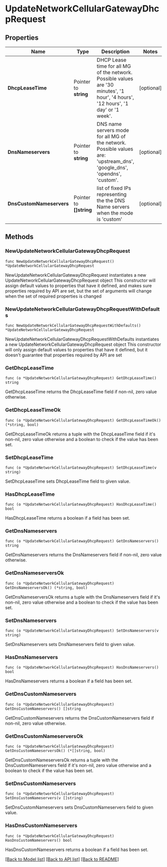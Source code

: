 # UpdateNetworkCellularGatewayDhcpRequest

## Properties

Name | Type | Description | Notes
------------ | ------------- | ------------- | -------------
**DhcpLeaseTime** | Pointer to **string** | DHCP Lease time for all MG of the network. Possible values are &#39;30 minutes&#39;, &#39;1 hour&#39;, &#39;4 hours&#39;, &#39;12 hours&#39;, &#39;1 day&#39; or &#39;1 week&#39;. | [optional] 
**DnsNameservers** | Pointer to **string** | DNS name servers mode for all MG of the network. Possible values are: &#39;upstream_dns&#39;, &#39;google_dns&#39;, &#39;opendns&#39;, &#39;custom&#39;. | [optional] 
**DnsCustomNameservers** | Pointer to **[]string** | list of fixed IPs representing the the DNS Name servers when the mode is &#39;custom&#39; | [optional] 

## Methods

### NewUpdateNetworkCellularGatewayDhcpRequest

`func NewUpdateNetworkCellularGatewayDhcpRequest() *UpdateNetworkCellularGatewayDhcpRequest`

NewUpdateNetworkCellularGatewayDhcpRequest instantiates a new UpdateNetworkCellularGatewayDhcpRequest object
This constructor will assign default values to properties that have it defined,
and makes sure properties required by API are set, but the set of arguments
will change when the set of required properties is changed

### NewUpdateNetworkCellularGatewayDhcpRequestWithDefaults

`func NewUpdateNetworkCellularGatewayDhcpRequestWithDefaults() *UpdateNetworkCellularGatewayDhcpRequest`

NewUpdateNetworkCellularGatewayDhcpRequestWithDefaults instantiates a new UpdateNetworkCellularGatewayDhcpRequest object
This constructor will only assign default values to properties that have it defined,
but it doesn't guarantee that properties required by API are set

### GetDhcpLeaseTime

`func (o *UpdateNetworkCellularGatewayDhcpRequest) GetDhcpLeaseTime() string`

GetDhcpLeaseTime returns the DhcpLeaseTime field if non-nil, zero value otherwise.

### GetDhcpLeaseTimeOk

`func (o *UpdateNetworkCellularGatewayDhcpRequest) GetDhcpLeaseTimeOk() (*string, bool)`

GetDhcpLeaseTimeOk returns a tuple with the DhcpLeaseTime field if it's non-nil, zero value otherwise
and a boolean to check if the value has been set.

### SetDhcpLeaseTime

`func (o *UpdateNetworkCellularGatewayDhcpRequest) SetDhcpLeaseTime(v string)`

SetDhcpLeaseTime sets DhcpLeaseTime field to given value.

### HasDhcpLeaseTime

`func (o *UpdateNetworkCellularGatewayDhcpRequest) HasDhcpLeaseTime() bool`

HasDhcpLeaseTime returns a boolean if a field has been set.

### GetDnsNameservers

`func (o *UpdateNetworkCellularGatewayDhcpRequest) GetDnsNameservers() string`

GetDnsNameservers returns the DnsNameservers field if non-nil, zero value otherwise.

### GetDnsNameserversOk

`func (o *UpdateNetworkCellularGatewayDhcpRequest) GetDnsNameserversOk() (*string, bool)`

GetDnsNameserversOk returns a tuple with the DnsNameservers field if it's non-nil, zero value otherwise
and a boolean to check if the value has been set.

### SetDnsNameservers

`func (o *UpdateNetworkCellularGatewayDhcpRequest) SetDnsNameservers(v string)`

SetDnsNameservers sets DnsNameservers field to given value.

### HasDnsNameservers

`func (o *UpdateNetworkCellularGatewayDhcpRequest) HasDnsNameservers() bool`

HasDnsNameservers returns a boolean if a field has been set.

### GetDnsCustomNameservers

`func (o *UpdateNetworkCellularGatewayDhcpRequest) GetDnsCustomNameservers() []string`

GetDnsCustomNameservers returns the DnsCustomNameservers field if non-nil, zero value otherwise.

### GetDnsCustomNameserversOk

`func (o *UpdateNetworkCellularGatewayDhcpRequest) GetDnsCustomNameserversOk() (*[]string, bool)`

GetDnsCustomNameserversOk returns a tuple with the DnsCustomNameservers field if it's non-nil, zero value otherwise
and a boolean to check if the value has been set.

### SetDnsCustomNameservers

`func (o *UpdateNetworkCellularGatewayDhcpRequest) SetDnsCustomNameservers(v []string)`

SetDnsCustomNameservers sets DnsCustomNameservers field to given value.

### HasDnsCustomNameservers

`func (o *UpdateNetworkCellularGatewayDhcpRequest) HasDnsCustomNameservers() bool`

HasDnsCustomNameservers returns a boolean if a field has been set.


[[Back to Model list]](../README.md#documentation-for-models) [[Back to API list]](../README.md#documentation-for-api-endpoints) [[Back to README]](../README.md)


